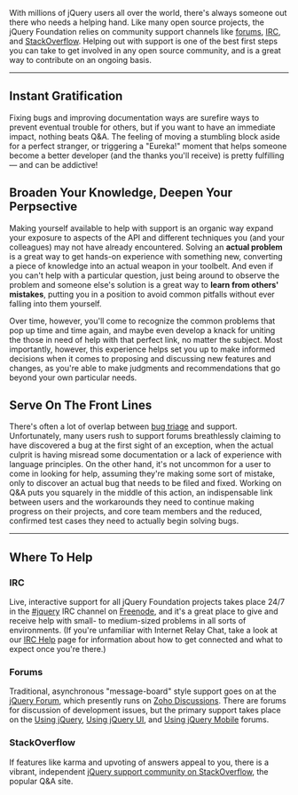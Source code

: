 <script>{
	"title": "Supporting Other Users"
}</script>

With millions of jQuery users all over the world, there's always someone out
there who needs a helping hand.  Like many open source projects, the jQuery
Foundation relies on community support channels like
[forums](http://forum.jquery.com), [IRC](http://irc.jquery.org), and
[StackOverflow](http://stackoverflow.com/questions/tagged/jquery). Helping out
with support is one of the best first steps you can take to get involved in any
open source community, and is a great way to contribute on an ongoing basis.

---

## Instant Gratification

Fixing bugs and improving documentation ways are surefire ways to prevent
eventual trouble for others, but if you want to have an immediate impact,
nothing beats Q&amp;A. The feeling of moving a stumbling block aside for a
perfect stranger, or triggering a "Eureka!" moment that helps someone become a
better developer (and the thanks you'll receive) is pretty fulfilling &mdash; and
can be addictive!

## Broaden Your Knowledge, Deepen Your Perpsective

Making yourself available to help with support is an organic way expand your
exposure to aspects of the API and different techniques you (and your
colleagues) may not have already encountered. Solving an **actual problem** is a
great way to get hands-on experience with something new, converting a piece of
knowledge into an actual weapon in your toolbelt.  And even if you can't help with
a particular question, just being around to observe the problem and someone
else's solution is a great way to **learn from others' mistakes**, putting you in a position
to avoid common pitfalls without ever falling into them yourself.

Over time, however, you'll come to recognize the common problems that pop up
time and time again, and maybe even develop a knack for uniting the those in
need of help with that perfect link, no matter the subject. Most importantly,
however, this experience helps set you up to make informed decisions when it
comes to proposing and discussing new features and changes, as you're able to
make judgments and recommendations that go beyond your own particular needs.

## Serve On The Front Lines

There's often a lot of overlap between [bug triage](/triage/) and support.
Unfortunately, many users rush to support forums breathlessly claiming to have
discovered a bug at the first sight of an exception, when the actual culprit is
having misread some documentation or a lack of experience with language
principles. On the other hand, it's not uncommon for a user to come in looking
for help, assuming they're making some sort of mistake, only to discover an
actual bug that needs to be filed and fixed. Working on Q&amp;A puts you
squarely in the middle of this action, an indispensable link between users and
the workarounds they need to continue making progress on their projects, and
core team members and the reduced, confirmed test cases they need to actually
begin solving bugs.

---

## Where To Help

### IRC

Live, interactive support for all jQuery Foundation projects takes place 24/7
in the [#jquery](irc://irc.freenode.net/#jquery) IRC channel on
[Freenode](http://irc.freenode.net), and it's a great place to give and receive
help with small- to medium-sized problems in all sorts of environments. (If you're unfamiliar
with Internet Relay Chat, take a look at our [IRC Help](http://irc.jquery.org/irc-help/) page for
information about how to get connected and what to expect once you're there.)

### Forums

Traditional, asynchronous "message-board" style support goes on at the [jQuery
Forum](http://forum.jquery.com/), which presently runs on [Zoho
Discussions](https://discussions.zoho.com/home). There are forums for
discussion of development issues, but the primary support takes place on the
[Using jQuery](http://forum.jquery.com/using-jquery), [Using jQuery
UI](http://forum.jquery.com/using-jquery-ui), and [Using jQuery
Mobile](http://forum.jquery.com/using-jquery-mobile) forums.

### StackOverflow

If features like karma and upvoting of answers appeal to you, there is a
vibrant, independent [jQuery support community on
StackOverflow](http://stackoverflow.com/tags/jquery/info), the popular Q&amp;A
site.
